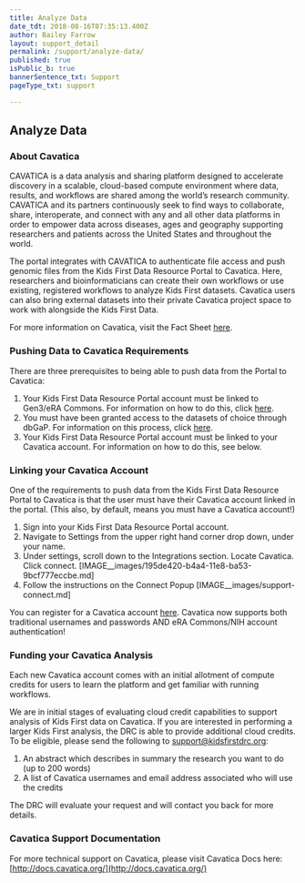 ```yaml
---
title: Analyze Data
date_tdt: 2018-08-16T07:35:13.400Z
author: Bailey Farrow
layout: support_detail
permalink: /support/analyze-data/
published: true
isPublic_b: true
bannerSentence_txt: Support
pageType_txt: support

---
```





## Analyze Data


### About Cavatica

CAVATICA is a data analysis and sharing platform designed to accelerate discovery in a scalable, cloud-based compute environment where data, results, and workflows are shared among the world’s research community. CAVATICA and its partners continuously seek to find ways to collaborate, share, interoperate, and connect with any and all other data platforms in order to empower data across diseases, ages and geography supporting researchers and patients across the United States and throughout the world.

The portal integrates with CAVATICA to authenticate file access and push genomic files from the Kids First Data Resource Portal to Cavatica. Here, researchers and bioinformaticians can create their own workflows or use existing, registered workflows to analyze Kids First datasets. Cavatica users can also bring external datasets into their private Cavatica project space to work with alongside the Kids First Data.

For more information on Cavatica, visit the Fact Sheet [here](https://d3b.center/wp-content/uploads/2018/01/Cavatica-Fact_Foundation.pdf "About Cavatica - Link to Cavatica Fact Sheet").


### Pushing Data to Cavatica Requirements

There are three prerequisites to being able to push data from the Portal to Cavatica:

1. Your Kids First Data Resource Portal account must be linked to Gen3/eRA Commons. For information on how to do this, click <a href="https://kidsfirstdrc.org/support/studies-and-access/#linking-your-era-commons-account-to-gen3--the-portal">here</a>. 
2. You must have been granted access to the datasets of choice through dbGaP. For information on this process, click <a href="https://kidsfirstdrc.org/support/studies-and-access/#applying-for-data-access">here</a>.
3. Your Kids First Data Resource Portal account must be linked to your Cavatica account. For information on how to do this, see below.


### Linking your Cavatica Account

One of the requirements to push data from the Kids First Data Resource Portal to Cavatica is that the user must have their Cavatica account linked in the portal. (This also, by default, means you must have a Cavatica account!)

1. Sign into your Kids First Data Resource Portal account.
2. Navigate to Settings from the upper right hand corner drop down, under your name.
3. Under settings, scroll down to the Integrations section. Locate Cavatica. Click connect.
[IMAGE__images/195de420-b4a4-11e8-ba53-9bcf777eccbe.md]
4. Follow the instructions on the Connect Popup
[IMAGE__images/support-connect.md]

You can register for a Cavatica account [here](https://pgc-accounts.sbgenomics.com/auth/register "Linking your Cavatica Account - Link to Register for Cavatica"). Cavatica now supports both traditional usernames and passwords AND eRA Commons/NIH account authentication!


### Funding your Cavatica Analysis

Each new Cavatica account comes with an initial allotment of compute credits for 
users to learn the platform and get familiar with running workflows. 

We are in initial stages of evaluating cloud credit capabilities to support analysis of Kids First data on Cavatica. If you are interested in performing a larger Kids First analysis, the DRC is able to provide additional cloud credits. To be eligible, please send the following to [support@kidsfirstdrc.org](mailto:support@kidsfirstdrc.org "Funding your Cavatica Analysis - Link to Email KidsFirst Support"):

1. An abstract which describes in summary the research you want to do (up to 200 words)
2. A list of Cavatica usernames and email address associated who will use the credits

The DRC will evaluate your request and will contact you back for 
more details.


### Cavatica Support Documentation

For more technical support on Cavatica, please visit Cavatica Docs here: [http://docs.cavatica.org/](http://docs.cavatica.org/)

